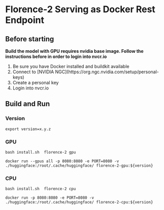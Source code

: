 # Florence-2 Serving as Docker Rest Endpoint

## Before starting
<b>Build the model with GPU requires nvidia base image. Follow the instructions before in order to login into nvcr.io</b> 

<ol>
<li>Be sure you have Docker installed and buildkit available</li> 
<li>Connect to [NVIDIA NGC](https://org.ngc.nvidia.com/setup/personal-keys)</li>
<li>Create a personal key</li>
<li>Login into nvcr.io</li>
</ol>

## Build and Run
### Version
```shell
export version=x.y.z
```
### GPU
```shell
bash install.sh  florence-2 gpu
```

```shell
docker run --gpus all -p 8080:8080 -e PORT=8080 -v ./huggingface:/root/.cache/huggingface/ florence-2-gpu:${version}
```

### CPU
```shell
bash install.sh  florence-2 cpu
```
```shell
docker run -p 8080:8080 -e PORT=8080 -v ./huggingface:/root/.cache/huggingface/ florence-2-cpu:${version}
```
